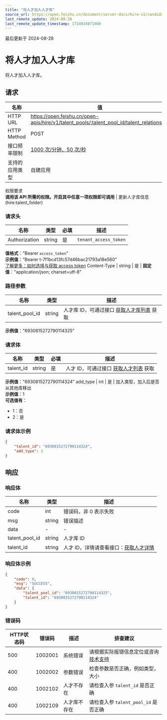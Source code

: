```yaml
---
title: "将人才加入人才库"
source_url: https://open.feishu.cn/document/server-docs/hire-v1/candidate-management/talent_pool/move_talent
last_remote_update: 2024-08-28
last_remote_update_timestamp: 1724834871000
---
```

最后更新于 2024-08-28

# 将人才加入人才库

将人才加入人才库。

## 请求
名称 | 值
---|---
HTTP URL | https://open.feishu.cn/open-apis/hire/v1/talent_pools/:talent_pool_id/talent_relationship
HTTP Method | POST
接口频率限制 | [1000 次/分钟、50 次/秒](https://open.feishu.cn/document/ukTMukTMukTM/uUzN04SN3QjL1cDN)
支持的应用类型 | 自建应用
权限要求  
            **调用该 API 所需的权限。开启其中任意一项权限即可调用** | 更新人才库信息(hire:talent_folder)

### 请求头

名称 | 类型 | 必填 | 描述
--- | --- | --- | ---
Authorization | string | 是 | `tenant_access_token`  
**值格式**："Bearer `access_token`"  
**示例值**："Bearer t-7f1bcd13fc57d46bac21793a18e560"  
[了解更多：如何选择与获取 access token](https://open.feishu.cn/document/uAjLw4CM/ugTN1YjL4UTN24CO1UjN/trouble-shooting/how-to-choose-which-type-of-token-to-use)
Content-Type | string | 是 | **固定值**："application/json; charset=utf-8"

### 路径参数

名称 | 类型 | 描述
--- | --- | ---
talent_pool_id | string | 人才库 ID，可通过接口 [获取人才库列表](https://open.feishu.cn/document/ukTMukTMukTM/uMzM1YjLzMTN24yMzUjN/hire-v1/talent_pool/search) 获取  
**示例值**："6930815272790114325"

### 请求体

名称 | 类型 | 必填 | 描述
--- | --- | --- | ---
talent_id | string | 是 | 人才 ID，可通过接口 [获取人才列表](https://open.feishu.cn/document/ukTMukTMukTM/uMzM1YjLzMTN24yMzUjN/hire-v1/talent/list) 获取  
**示例值**："6930815272790114324"
add_type | int | 是 | 加入类型，加入后是否从其他库移出  
**示例值**：1  
**可选值有**：  
- 1：否  
- 2：是

### 请求体示例
```json
{
    "talent_id": "6930815272790114324",
    "add_type": 1
}
```

## 响应

### 响应体

名称 | 类型 | 描述
--- | --- | ---
code | int | 错误码，非 0 表示失败
msg | string | 错误描述
data | \- | \-
talent_pool_id | string | 人才库 ID
talent_id | string | 人才 ID，详情请查看接口：[获取人才详情](https://open.feishu.cn/document/uAjLw4CM/ukTMukTMukTM/hire-v2/talent/get)

### 响应体示例
```json
{
    "code": 0,
    "msg": "SUCCESS",
    "data": {
        "talent_pool_id": "6930815272790114325",
        "talent_id": "6930815272790114324"
    }
}
```

### 错误码

HTTP状态码 | 错误码 | 描述 | 排查建议
--- | --- | --- | ---
500 | 1002001 | 系统错误 | 请根据实际报错信息定位或咨询[技术支持](https://applink.feishu.cn/TLJpeNdW)
400 | 1002002 | 参数错误 | 检查参数是否正确，例如类型，大小
400 | 1002102 | 人才不存在 | 请检查入参 `talent_id` 是否正确
400 | 1002109 | 人才库不存在 | 请检查入参 `talent_pool_id` 是否正确

